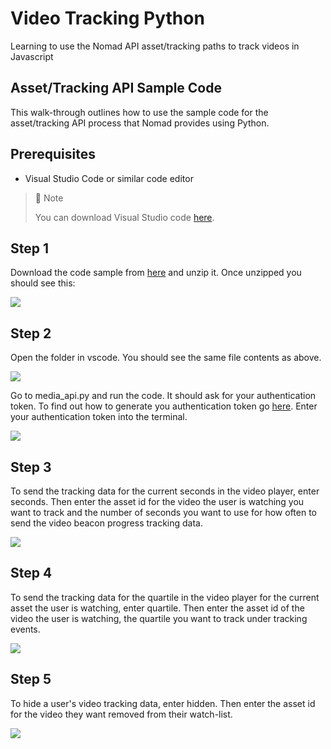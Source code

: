 # Video Tracking Python
Learning to use the Nomad API asset/tracking paths to track videos in Javascript

## Asset/Tracking API Sample Code

This walk-through outlines how to use the sample code for the asset/tracking API process that Nomad provides using Python.

## Prerequisites

- Visual Studio Code or similar code editor

> 📘 Note
> 
> You can download Visual Studio code [here](https://code.visualstudio.com/).

## Step 1

Download the code sample from [here](https://download-directory.github.io/?url=https%3A%2F%2Fgithub.com%2FNomad-Media%2Fsamples%2Ftree%2Fmain%2Fnomad-samples%2Fpython%2Fvideo_compare_api) and unzip it. Once unzipped you should see this:

![](https://files.readme.io/0361cf3-image.png)

## Step 2

Open the folder in vscode. You should see the same file contents as above.

![](https://files.readme.io/5dd144d-image.png)

Go to media_api.py and run the code. It should ask for your authentication token. To find out how to generate you authentication token go [here](https://github.com/Nomad-Media/samples/blob/main/nomad-samples/js/account-authenticaton/Readme.md). Enter your authentication token into the terminal.

![](https://files.readme.io/78fabc0-image.png)

## Step 3

To send the tracking data for the current seconds in the video player, enter seconds. Then enter the asset id for the video the user is watching you want to track and the number of seconds you want to use for how often to send the video beacon progress tracking data.

![](https://files.readme.io/6cc9e56-image.png)

## Step 4

To send the tracking data for the quartile in the video player for the current asset the user is watching, enter quartile. Then enter the asset id of the video the user is watching, the quartile you want to track under tracking events.

![](https://files.readme.io/f90f784-image.png)

## Step 5

To hide a user's video tracking data, enter hidden. Then enter the asset id for the video they want removed from their watch-list.

![](https://files.readme.io/0fb7fba-image.png)
